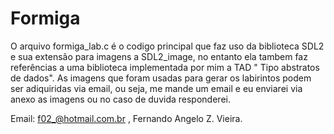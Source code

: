 # Formiga
O arquivo formiga_lab.c é o codigo principal que faz uso da biblioteca SDL2 e sua extensão para imagens a SDL2_image, no entanto ela tambem faz referências a uma biblioteca implementada por mim  a TAD " Tipo abstratos de dados". 
As imagens que foram usadas para gerar os labirintos podem ser adiquiridas via email, ou seja, me mande um email e eu enviarei via anexo as imagens ou no caso de duvida responderei.

Email: f02_@hotmail.com.br , Fernando Angelo Z. Vieira.
